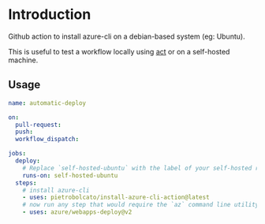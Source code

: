 # Introduction

Github action to install azure-cli on a debian-based system (eg: Ubuntu).

This is useful to test a workflow locally using [act](https://github.com/nektos/act) or on a self-hosted machine.

## Usage

```yaml
name: automatic-deploy

on:
  pull-request:
  push:
  workflow_dispatch:

jobs:
  deploy:
    # Replace `self-hosted-ubuntu` with the label of your self-hosted runner(s)
    runs-on: self-hosted-ubuntu
  steps:
    # install azure-cli
    - uses: pietrobolcato/install-azure-cli-action@latest
    # now run any step that would require the `az` command line utility, eg:
    - uses: azure/webapps-deploy@v2
```
